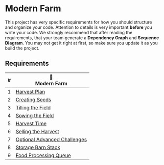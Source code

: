 # Modern Farm

This project has very specific requirements for how you should structure and organize your code. Attention to details is very important **before** you write your code. We strongly recommend that after reading the requirements, that your team generate a **Dependency Graph** and **Sequence Diagram**. You may not get it right at first, so make sure you update it as you build the project.

## Requirements

| # | 🚜<br/>Modern Farm |
| --- | --- |
| 1 | [Harvest Plan](./chapters/MF_INSTALL_PLAN.md) |
| 2 | [Creating Seeds](./chapters/MF_SEED_MODULES.md) |
| 3 | [Tilling the Field](./chapters/MF_FIELD.md) |
| 4 | [Sowing the Field](./chapters/MF_SOWING.md) |
| 5 | [Harvest Time](./chapters/MF_HARVEST.md) |
| 6 | [Selling the Harvest](./chapters/MF_RENDER_HARVEST.md) |
| 7 | [Optional Advanced Challenges](./chapters/MF_CHALLENGES.md) |
| 8 | [Storage Barn Stack](./chapters/MF_SILO_STACK.md) |
| 9 | [Food Processing Queue](./chapters/MF_PROCESS_QUEUE.md) |


